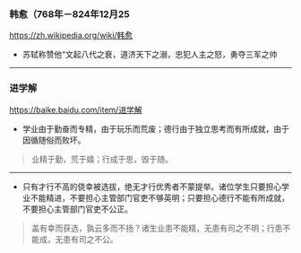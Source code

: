 ### 韩愈（768年－824年12月25
https://zh.wikipedia.org/wiki/韩愈
- 苏轼称赞他“文起八代之衰，道济天下之溺，忠犯人主之怒，勇夺三军之帅
---
### 进学解
https://baike.baidu.com/item/进学解
- 学业由于勤奋而专精，由于玩乐而荒废；德行由于独立思考而有所成就，由于因循随俗而败坏。
>业精于勤，荒于嬉；行成于思，毁于随。
---
- 只有才行不高的侥幸被选拔，绝无才行优秀者不蒙提举。诸位学生只要担心学业不能精进，不要担心主管部门官吏不够英明；只要担心德行不能有所成就，不要担心主管部门官吏不公正。
>盖有幸而获选，孰云多而不扬？诸生业患不能精，无患有司之不明；行患不能成，无患有司之不公。